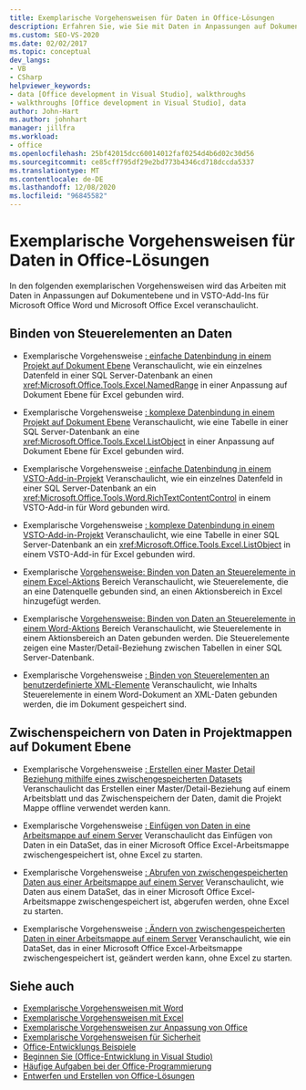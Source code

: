 ```yaml
---
title: Exemplarische Vorgehensweisen für Daten in Office-Lösungen
description: Erfahren Sie, wie Sie mit Daten in Anpassungen auf Dokument Ebene und VSTO-Add-Ins für Microsoft Word und Microsoft Excel arbeiten.
ms.custom: SEO-VS-2020
ms.date: 02/02/2017
ms.topic: conceptual
dev_langs:
- VB
- CSharp
helpviewer_keywords:
- data [Office development in Visual Studio], walkthroughs
- walkthroughs [Office development in Visual Studio], data
author: John-Hart
ms.author: johnhart
manager: jillfra
ms.workload:
- office
ms.openlocfilehash: 25bf42015dcc60014012faf0254d4b6d02c30d56
ms.sourcegitcommit: ce85cff795df29e2bd773b4346cd718dccda5337
ms.translationtype: MT
ms.contentlocale: de-DE
ms.lasthandoff: 12/08/2020
ms.locfileid: "96845582"
---
```

# <a name="data-in-office-solutions-walkthroughs"></a>Exemplarische Vorgehensweisen für Daten in Office-Lösungen
  In den folgenden exemplarischen Vorgehensweisen wird das Arbeiten mit Daten in Anpassungen auf Dokumentebene und in VSTO-Add-Ins für Microsoft Office Word und Microsoft Office Excel veranschaulicht.

## <a name="bind-controls-to-data"></a>Binden von Steuerelementen an Daten
- Exemplarische Vorgehensweise [: einfache Datenbindung in einem Projekt auf Dokument Ebene](../vsto/walkthrough-simple-data-binding-in-a-document-level-project.md) Veranschaulicht, wie ein einzelnes Datenfeld in einer SQL Server-Datenbank an einen <xref:Microsoft.Office.Tools.Excel.NamedRange> in einer Anpassung auf Dokument Ebene für Excel gebunden wird.

- Exemplarische Vorgehensweise [: komplexe Datenbindung in einem Projekt auf Dokument Ebene](../vsto/walkthrough-complex-data-binding-in-a-document-level-project.md) Veranschaulicht, wie eine Tabelle in einer SQL Server-Datenbank an eine <xref:Microsoft.Office.Tools.Excel.ListObject> in einer Anpassung auf Dokument Ebene für Excel gebunden wird.

- Exemplarische Vorgehensweise [: einfache Datenbindung in einem VSTO-Add-in-Projekt](../vsto/walkthrough-simple-data-binding-in-vsto-add-in-project.md) Veranschaulicht, wie ein einzelnes Datenfeld in einer SQL Server-Datenbank an ein <xref:Microsoft.Office.Tools.Word.RichTextContentControl> in einem VSTO-Add-in für Word gebunden wird.

- Exemplarische Vorgehensweise [: komplexe Datenbindung in einem VSTO-Add-in-Projekt](../vsto/walkthrough-complex-data-binding-in-vsto-add-in-project.md) Veranschaulicht, wie eine Tabelle in einer SQL Server-Datenbank an ein <xref:Microsoft.Office.Tools.Excel.ListObject> in einem VSTO-Add-in für Excel gebunden wird.

- Exemplarische [Vorgehensweise: Binden von Daten an Steuerelemente in einem Excel-Aktions](../vsto/walkthrough-binding-data-to-controls-on-an-excel-actions-pane.md) Bereich Veranschaulicht, wie Steuerelemente, die an eine Datenquelle gebunden sind, an einen Aktionsbereich in Excel hinzugefügt werden.

- Exemplarische [Vorgehensweise: Binden von Daten an Steuerelemente in einem Word-Aktions](../vsto/walkthrough-binding-data-to-controls-on-a-word-actions-pane.md) Bereich Veranschaulicht, wie Steuerelemente in einem Aktionsbereich an Daten gebunden werden. Die Steuerelemente zeigen eine Master/Detail-Beziehung zwischen Tabellen in einer SQL Server-Datenbank.

- Exemplarische Vorgehensweise [: Binden von Steuerelementen an benutzerdefinierte XML-Elemente](../vsto/walkthrough-binding-content-controls-to-custom-xml-parts.md) Veranschaulicht, wie Inhalts Steuerelemente in einem Word-Dokument an XML-Daten gebunden werden, die im Dokument gespeichert sind.

## <a name="cache-data-in-document-level-solutions"></a>Zwischenspeichern von Daten in Projektmappen auf Dokument Ebene
- Exemplarische Vorgehensweise [: Erstellen einer Master Detail Beziehung mithilfe eines zwischengespeicherten Datasets](../vsto/walkthrough-creating-a-master-detail-relation-using-a-cached-dataset.md) Veranschaulicht das Erstellen einer Master/Detail-Beziehung auf einem Arbeitsblatt und das Zwischenspeichern der Daten, damit die Projekt Mappe offline verwendet werden kann.

- Exemplarische Vorgehensweise [: Einfügen von Daten in eine Arbeitsmappe auf einem Server](../vsto/walkthrough-inserting-data-into-a-workbook-on-a-server.md) Veranschaulicht das Einfügen von Daten in ein DataSet, das in einer Microsoft Office Excel-Arbeitsmappe zwischengespeichert ist, ohne Excel zu starten.

- Exemplarische Vorgehensweise [: Abrufen von zwischengespeicherten Daten aus einer Arbeitsmappe auf einem Server](../vsto/walkthrough-retrieving-cached-data-from-a-workbook-on-a-server.md) Veranschaulicht, wie Daten aus einem DataSet, das in einer Microsoft Office Excel-Arbeitsmappe zwischengespeichert ist, abgerufen werden, ohne Excel zu starten.

- Exemplarische Vorgehensweise [: Ändern von zwischengespeicherten Daten in einer Arbeitsmappe auf einem Server](../vsto/walkthrough-changing-cached-data-in-a-workbook-on-a-server.md) Veranschaulicht, wie ein DataSet, das in einer Microsoft Office Excel-Arbeitsmappe zwischengespeichert ist, geändert werden kann, ohne Excel zu starten.

## <a name="see-also"></a>Siehe auch
- [Exemplarische Vorgehensweisen mit Word](../vsto/walkthroughs-using-word.md)
- [Exemplarische Vorgehensweisen mit Excel](../vsto/walkthroughs-using-excel.md)
- [Exemplarische Vorgehensweisen zur Anpassung von Office](../vsto/office-ui-customization-walkthroughs.md)
- [Exemplarische Vorgehensweisen für Sicherheit](../vsto/security-and-deployment-walkthroughs.md)
- [Office-Entwicklungs Beispiele](../vsto/office-development-samples.md)
- [Beginnen Sie &#40;Office-Entwicklung in Visual Studio&#41;](../vsto/getting-started-office-development-in-visual-studio.md)
- [Häufige Aufgaben bei der Office-Programmierung](../vsto/common-tasks-in-office-programming.md)
- [Entwerfen und Erstellen von Office-Lösungen](../vsto/designing-and-creating-office-solutions.md)
